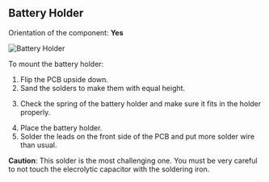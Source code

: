 ## Battery Holder

Orientation of the component: **Yes**
<!-- unclear-reword: suggested - 'has orientattion = yes' -->
![Battery Holder](https://github.com/tinusaur/guides/blob/master/docs/images/Battery%20Holder.jpg)
<!-- edit-immage: annotate -->
<!-- add-image: before soldering -->
To mount the battery holder:

1. Flip the PCB upside down.
2. Sand the solders to make them with equal hеight.
<!-- add-image: sanding specifics -->
3. Check the spring of the battery holder and make sure it fits in the holder properly.
<!-- misplaced-moveup: this should be done in the beginning -->
4. Place the battery holder.
5. Solder the leads on the front side of the PCB and put more solder wire than usual.


**Caution**: This solder is the most challenging one. You must be very careful to not touch the elecrolytic capacitor with the soldering iron.
